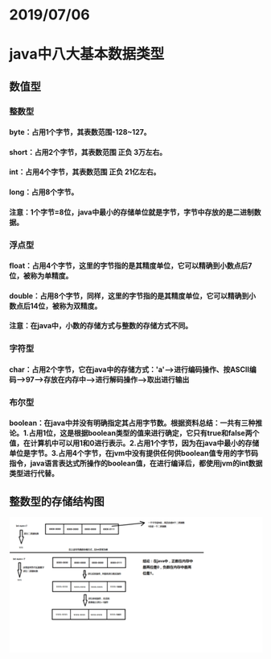 # 2019/07/06

# java中八大基本数据类型

##  数值型

### 整数型

#### byte：占用1个字节，其表数范围-128~127。

#### short：占用2个字节，其表数范围 正负 3万左右。

#### int：占用4个字节，其表数范围 正负 21亿左右。

#### long：占用8个字节。

#### 注意：1个字节=8位，java中最小的存储单位就是字节，字节中存放的是二进制数据。

### 浮点型

#### float：占用4个字节，这里的字节指的是其精度单位，它可以精确到小数点后7位，被称为单精度。

#### double：占用8个字节，同样，这里的字节指的是其精度单位，它可以精确到小数点后14位，被称为双精度。

#### 注意：在java中，小数的存储方式与整数的存储方式不同。

### 字符型

#### char：占用2个字节，它在java中的存储方式：'a'——>进行编码操作、按ASCII编码——>97——>存放在内存中——>进行解码操作——>取出进行输出

### 布尔型

#### boolean：在java中并没有明确指定其占用字节数。根据资料总结：一共有三种推论。1.占用1位，这是根据boolean类型的值来进行确定，它只有true和false两个值，在计算机中可以用1和0进行表示。2.占用1个字节，因为在java中最小的存储单位是字节。3.占用4个字节，在jvm中没有提供任何供boolean值专用的字节码指令，java语言表达式所操作的boolean值，在进行编译后，都使用jvm的int数据类型进行代替。

## 整数型的存储结构图

![](https://github.com/love1026909405/ycx.github.io/blob/master/img/%E6%95%B4%E6%95%B0%E5%86%85%E5%AD%98%E5%AD%98%E5%82%A8%E6%96%B9%E5%BC%8F%E8%A7%A3%E6%9E%90%E5%9B%BE.png)

